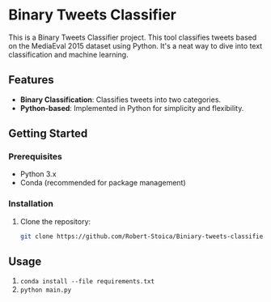 # Binary Tweets Classifier

This is a Binary Tweets Classifier project. This tool classifies tweets based on the MediaEval 2015 dataset using Python. It's a neat way to dive into text classification and machine learning.

## Features

- **Binary Classification**: Classifies tweets into two categories.
- **Python-based**: Implemented in Python for simplicity and flexibility.

## Getting Started

### Prerequisites

- Python 3.x
- Conda (recommended for package management)

### Installation

1. Clone the repository:
   ```bash
   git clone https://github.com/Robert-Stoica/Biniary-tweets-classifier.git

## Usage
1. `conda install --file requirements.txt`
2. `python main.py`
